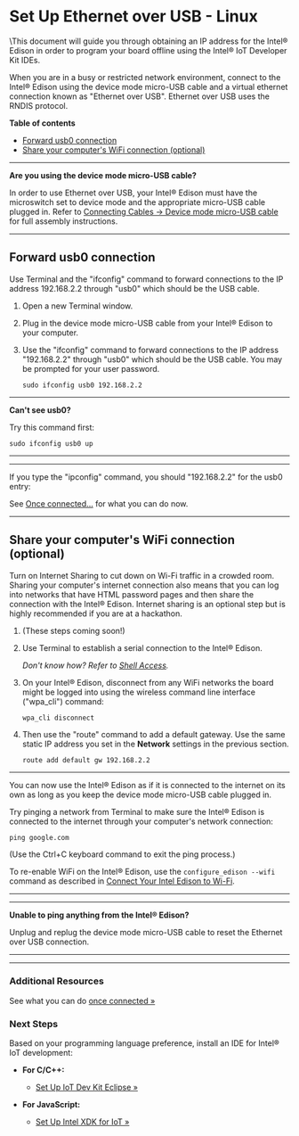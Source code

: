 # Set Up Ethernet over USB - Linux

\This document will guide you through obtaining an IP address for the Intel® Edison in order to program your board offline using the Intel® IoT Developer Kit IDEs.

When you are in a busy or restricted network environment, connect to the Intel® Edison using the device mode micro-USB cable and a virtual ethernet connection known as "Ethernet over USB". Ethernet over USB uses the RNDIS protocol.


**Table of contents**

* [Forward usb0 connection](#forward-usb0-connection)
* [Share your computer's WiFi connection (optional)](#share-your-computers-wifi-connection-optional)


---

**Are you using the device mode micro-USB cable?**

In order to use Ethernet over USB, your Intel® Edison must have the microswitch set to device mode and the appropriate micro-USB cable plugged in. Refer to [Connecting Cables → Device mode micro-USB cable](../assembly-arduino_expansion_board/connecting_cables.md#device-mode-micro-usb-cable) for full assembly instructions.

---

## Forward usb0 connection

Use Terminal and the "ifconfig" command to forward connections to the IP address 192.168.2.2 through "usb0" which should be the USB cable.

1. Open a new Terminal window.

2. Plug in the device mode micro-USB cable from your Intel® Edison to your computer.

3. Use the "ifconfig" command to forward connections to the IP address "192.168.2.2" through "usb0" which should be the USB cable. You may be prompted for your user password.

	```
	sudo ifconfig usb0 192.168.2.2
	```

---

**Can't see usb0?**

Try this command first: 

```
sudo ifconfig usb0 up
```

---

---

If you type the "ipconfig" command, you should "192.168.2.2" for the usb0 entry:

See [Once connected...](once_connected.md) for what you can do now.

---


## Share your computer's WiFi connection (optional)

Turn on Internet Sharing to cut down on Wi-Fi traffic in a crowded room. Sharing your computer's internet connection also means that you can log into networks that have HTML password pages and then share the connection with the Intel® Edison.
Internet sharing is an optional step but is highly recommended if you are at a hackathon.

1. (These steps coming soon!)

2. Use Terminal to establish a serial connection to the Intel® Edison.

	_Don't know how? Refer to [Shell Access](../README.md#3-shell-access)._

3. On your Intel® Edison, disconnect from any WiFi networks the board might be logged into using the wireless command line interface ("wpa_cli") command:

	```
	wpa_cli disconnect
	```

4. Then use the "route" command to add a default gateway. Use the same static IP address you set in the **Network** settings in the previous section.

	```
	route add default gw 192.168.2.2
	```

---

You can now use the Intel® Edison as if it is connected to the internet on its own as long as you keep the device mode micro-USB cable plugged in.

Try pinging a network from Terminal to make sure the Intel® Edison is connected to the internet through your computer's network connection:

```
ping google.com
```

(Use the Ctrl+C keyboard command to exit the ping process.)

To re-enable WiFi on the Intel® Edison, use the `configure_edison --wifi` command as described in [Connect Your Intel Edison to Wi-Fi](../connect_to_wifi/connect.md).

---

---

**Unable to ping anything from the Intel® Edison?**

Unplug and replug the device mode micro-USB cable to reset the Ethernet over USB connection.

---


---

### Additional Resources

See what you can do [once connected »](once_connected.md)


### Next Steps

Based on your programming language preference, install an IDE for Intel® IoT development:

* **For C/C++:**
  * [Set Up IoT Dev Kit Eclipse »](../set_up_eclipse/setup.md)

* **For JavaScript:**
  * [Set Up Intel XDK for IoT »](../set_up_xdk/setup.md)


